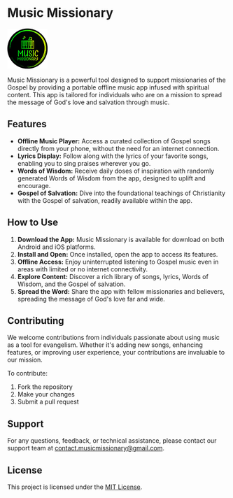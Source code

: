 # Music Missionary


![Music Missionary Logo](ic_logo_round_small.png)

Music Missionary is a powerful tool designed to support missionaries of the Gospel by providing a portable offline music app infused with spiritual content. This app is tailored for individuals who are on a mission to spread the message of God's love and salvation through music.

## Features

- **Offline Music Player:** Access a curated collection of Gospel songs directly from your phone, without the need for an internet connection.
- **Lyrics Display:** Follow along with the lyrics of your favorite songs, enabling you to sing praises wherever you go.
- **Words of Wisdom:** Receive daily doses of inspiration with randomly generated Words of Wisdom from the app, designed to uplift and encourage.
- **Gospel of Salvation:** Dive into the foundational teachings of Christianity with the Gospel of salvation, readily available within the app.

## How to Use

1. **Download the App:** Music Missionary is available for download on both Android and iOS platforms.
2. **Install and Open:** Once installed, open the app to access its features.
3. **Offline Access:** Enjoy uninterrupted listening to Gospel music even in areas with limited or no internet connectivity.
4. **Explore Content:** Discover a rich library of songs, lyrics, Words of Wisdom, and the Gospel of salvation.
5. **Spread the Word:** Share the app with fellow missionaries and believers, spreading the message of God's love far and wide.

## Contributing

We welcome contributions from individuals passionate about using music as a tool for evangelism. Whether it's adding new songs, enhancing features, or improving user experience, your contributions are invaluable to our mission.

To contribute:

1. Fork the repository
2. Make your changes
3. Submit a pull request

## Support

For any questions, feedback, or technical assistance, please contact our support team at [contact.musicmissionary@gmail.com](mailto:contact.musicmissionary@gmail.com).

## License

This project is licensed under the [MIT License](LICENSE.md).

